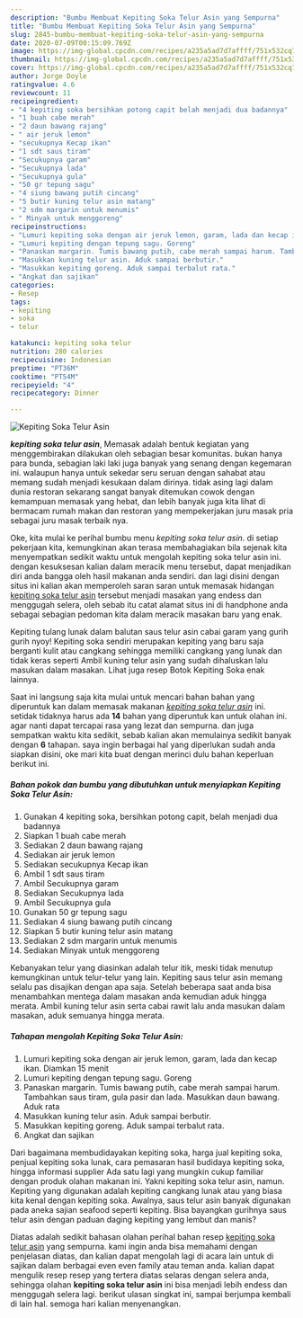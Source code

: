 ```yaml
---
description: "Bumbu Membuat Kepiting Soka Telur Asin yang Sempurna"
title: "Bumbu Membuat Kepiting Soka Telur Asin yang Sempurna"
slug: 2845-bumbu-membuat-kepiting-soka-telur-asin-yang-sempurna
date: 2020-07-09T00:15:09.769Z
image: https://img-global.cpcdn.com/recipes/a235a5ad7d7affff/751x532cq70/kepiting-soka-telur-asin-foto-resep-utama.jpg
thumbnail: https://img-global.cpcdn.com/recipes/a235a5ad7d7affff/751x532cq70/kepiting-soka-telur-asin-foto-resep-utama.jpg
cover: https://img-global.cpcdn.com/recipes/a235a5ad7d7affff/751x532cq70/kepiting-soka-telur-asin-foto-resep-utama.jpg
author: Jorge Doyle
ratingvalue: 4.6
reviewcount: 11
recipeingredient:
- "4 kepiting soka bersihkan potong capit belah menjadi dua badannya"
- "1 buah cabe merah"
- "2 daun bawang rajang"
- " air jeruk lemon"
- "secukupnya Kecap ikan"
- "1 sdt saus tiram"
- "Secukupnya garam"
- "Secukupnya lada"
- "Secukupnya gula"
- "50 gr tepung sagu"
- "4 siung bawang putih cincang"
- "5 butir kuning telur asin matang"
- "2 sdm margarin untuk menumis"
- " Minyak untuk menggoreng"
recipeinstructions:
- "Lumuri kepiting soka dengan air jeruk lemon, garam, lada dan kecap ikan. Diamkan 15 menit"
- "Lumuri kepiting dengan tepung sagu. Goreng"
- "Panaskan margarin. Tumis bawang putih, cabe merah sampai harum. Tambahkan saus tiram, gula pasir dan lada. Masukkan daun bawang. Aduk rata"
- "Masukkan kuning telur asin. Aduk sampai berbutir."
- "Masukkan kepiting goreng. Aduk sampai terbalut rata."
- "Angkat dan sajikan"
categories:
- Resep
tags:
- kepiting
- soka
- telur

katakunci: kepiting soka telur 
nutrition: 280 calories
recipecuisine: Indonesian
preptime: "PT36M"
cooktime: "PT54M"
recipeyield: "4"
recipecategory: Dinner

---
```



![Kepiting Soka Telur Asin](https://img-global.cpcdn.com/recipes/a235a5ad7d7affff/751x532cq70/kepiting-soka-telur-asin-foto-resep-utama.jpg)

<b><i>kepiting soka telur asin</i></b>, Memasak adalah bentuk kegiatan yang menggembirakan dilakukan oleh sebagian besar komunitas. bukan hanya para bunda, sebagian laki laki juga banyak yang senang dengan kegemaran ini. walaupun hanya untuk sekedar seru seruan dengan sahabat atau memang sudah menjadi kesukaan dalam dirinya. tidak asing lagi dalam dunia restoran sekarang sangat banyak ditemukan cowok dengan kemampuan memasak yang hebat, dan lebih banyak juga kita lihat di bermacam rumah makan dan restoran yang mempekerjakan juru masak pria sebagai juru masak terbaik nya.

Oke, kita mulai ke perihal bumbu menu <i>kepiting soka telur asin</i>. di setiap pekerjaan kita, kemungkinan akan terasa membahagiakan bila sejenak kita menyempatkan sedikit waktu untuk mengolah kepiting soka telur asin ini. dengan kesuksesan kalian dalam meracik menu tersebut, dapat menjadikan diri anda bangga oleh hasil makanan anda sendiri. dan lagi disini dengan situs ini kalian akan memperoleh saran saran untuk memasak hidangan <u>kepiting soka telur asin</u> tersebut menjadi masakan yang endess dan menggugah selera, oleh sebab itu catat alamat situs ini di handphone anda sebagai sebagian pedoman kita dalam meracik masakan baru yang enak.

Kepiting tulang lunak dalam balutan saus telur asin cabai garam yang gurih gurih nyoy! Kepiting soka sendiri merupakan kepiting yang baru saja berganti kulit atau cangkang sehingga memiliki cangkang yang lunak dan tidak keras seperti Ambil kuning telur asin yang sudah dihaluskan lalu masukan dalam masakan. Lihat juga resep Botok Kepiting Soka enak lainnya.


Saat ini langsung saja kita mulai untuk mencari bahan bahan yang diperuntuk kan dalam memasak makanan <u><i>kepiting soka telur asin</i></u> ini. setidak tidaknya harus ada <b>14</b> bahan yang diperuntuk kan untuk olahan ini. agar nanti dapat tercapai rasa yang lezat dan sempurna. dan juga sempatkan waktu kita sedikit, sebab kalian akan memulainya sedikit banyak dengan <b>6</b> tahapan. saya ingin berbagai hal yang diperlukan sudah anda siapkan disini, oke mari kita buat dengan merinci dulu bahan keperluan berikut ini.

<!--inarticleads1-->

##### Bahan pokok dan bumbu yang dibutuhkan untuk menyiapkan Kepiting Soka Telur Asin:

1. Gunakan 4 kepiting soka, bersihkan potong capit, belah menjadi dua badannya
1. Siapkan 1 buah cabe merah
1. Sediakan 2 daun bawang rajang
1. Sediakan  air jeruk lemon
1. Sediakan secukupnya Kecap ikan
1. Ambil 1 sdt saus tiram
1. Ambil Secukupnya garam
1. Sediakan Secukupnya lada
1. Ambil Secukupnya gula
1. Gunakan 50 gr tepung sagu
1. Sediakan 4 siung bawang putih cincang
1. Siapkan 5 butir kuning telur asin matang
1. Sediakan 2 sdm margarin untuk menumis
1. Sediakan  Minyak untuk menggoreng


Kebanyakan telur yang diasinkan adalah telur itik, meski tidak menutup kemungkinan untuk telur-telur yang lain. Kepiting saus telur asin memang selalu pas disajikan dengan apa saja. Setelah beberapa saat anda bisa menambahkan mentega dalam masakan anda kemudian aduk hingga merata. Ambil kuning telur asin serta cabai rawit lalu anda masukan dalam masakan, aduk semuanya hingga merata. 

<!--inarticleads2-->

##### Tahapan mengolah Kepiting Soka Telur Asin:

1. Lumuri kepiting soka dengan air jeruk lemon, garam, lada dan kecap ikan. Diamkan 15 menit
1. Lumuri kepiting dengan tepung sagu. Goreng
1. Panaskan margarin. Tumis bawang putih, cabe merah sampai harum. Tambahkan saus tiram, gula pasir dan lada. Masukkan daun bawang. Aduk rata
1. Masukkan kuning telur asin. Aduk sampai berbutir.
1. Masukkan kepiting goreng. Aduk sampai terbalut rata.
1. Angkat dan sajikan


Dari bagaimana membudidayakan kepiting soka, harga jual kepiting soka, penjual kepiting soka lunak, cara pemasaran hasil budidaya kepiting soka, hingga informasi supplier Ada satu lagi yang mungkin cukup familiar dengan produk olahan makanan ini. Yakni kepiting soka telur asin, namun. Kepiting yang digunakan adalah kepiting cangkang lunak atau yang biasa kita kenal dengan kepiting soka. Awalnya, saus telur asin banyak digunakan pada aneka sajian seafood seperti kepiting. Bisa bayangkan gurihnya saus telur asin dengan paduan daging kepiting yang lembut dan manis? 

Diatas adalah sedikit bahasan olahan perihal bahan resep <u>kepiting soka telur asin</u> yang sempurna. kami ingin anda bisa memahami dengan penjelasan diatas, dan kalian dapat mengolah lagi di acara lain untuk di sajikan dalam berbagai even even family atau teman anda. kalian dapat mengulik resep resep yang tertera diatas selaras dengan selera anda, sehingga olahan <b>kepiting soka telur asin</b> ini bisa menjadi lebih endess dan menggugah selera lagi. berikut ulasan singkat ini, sampai berjumpa kembali di lain hal. semoga hari kalian menyenangkan.
